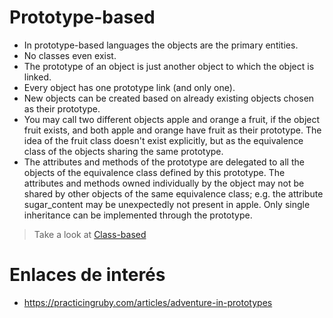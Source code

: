 
# Prototype-based

* In prototype-based languages the objects are the primary entities.
* No classes even exist.
* The prototype of an object is just another object to which the object is linked.
* Every object has one prototype link (and only one).
* New objects can be created based on already existing objects chosen as their prototype.
* You may call two different objects apple and orange a fruit, if the object fruit exists, and both apple and orange have fruit as their prototype. The idea of the fruit class doesn't exist explicitly, but as the equivalence class of the objects sharing the same prototype.
* The attributes and methods of the prototype are delegated to all the objects of the equivalence class defined by this prototype. The attributes and methods owned individually by the object may not be shared by other objects of the same equivalence class; e.g. the attribute sugar_content may be unexpectedly not present in apple. Only single inheritance can be implemented through the prototype.

> Take a look at [Class-based](../class.based.d/README.md)

# Enlaces de interés

* https://practicingruby.com/articles/adventure-in-prototypes
